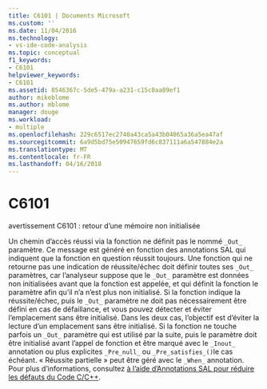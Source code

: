 ```yaml
---
title: C6101 | Documents Microsoft
ms.custom: ''
ms.date: 11/04/2016
ms.technology:
- vs-ide-code-analysis
ms.topic: conceptual
f1_keywords:
- C6101
helpviewer_keywords:
- C6101
ms.assetid: 8546367c-5de5-479a-a231-c15c0aa89ef1
author: mikeblome
ms.author: mblome
manager: douge
ms.workload:
- multiple
ms.openlocfilehash: 229c6517ec2740a43ca5a43b04065a36a5ea47af
ms.sourcegitcommit: 6a9d5bd75e50947659fd6c837111a6a547884e2a
ms.translationtype: MT
ms.contentlocale: fr-FR
ms.lasthandoff: 04/16/2018
---
```

# <a name="c6101"></a>C6101
avertissement C6101 : retour d’une mémoire non initialisée  
  
 Un chemin d’accès réussi via la fonction ne définit pas le nommé `_Out_` paramètre. Ce message est généré en fonction des annotations SAL qui indiquent que la fonction en question réussit toujours. Une fonction qui ne retourne pas une indication de réussite/échec doit définir toutes ses `_Out_` paramètres, car l’analyseur suppose que le `_Out_` paramètre est données non initialisées avant que la fonction est appelée, et qui définit la fonction le paramètre afin qu’il n’a n’est plus non initialisé. Si la fonction indique la réussite/échec, puis le `_Out_` paramètre ne doit pas nécessairement être défini en cas de défaillance, et vous pouvez détecter et éviter l’emplacement sans être initialisé. Dans les deux cas, l’objectif est d’éviter la lecture d’un emplacement sans être initialisé. Si la fonction ne touche parfois un `_Out_` paramètre qui est utilisé par la suite, puis le paramètre doit être initialisé avant l’appel de fonction et être marqué avec le `_Inout_` annotation ou plus explicites `_Pre_null_` ou `_Pre_satisfies_()`le cas échéant. « Réussite partielle » peut être géré avec le `_When_` annotation. Pour plus d’informations, consultez [à l’aide d’Annotations SAL pour réduire les défauts du Code C/C++](../code-quality/using-sal-annotations-to-reduce-c-cpp-code-defects.md).